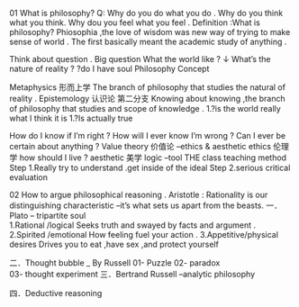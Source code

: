01 What is philosophy?
Q:
Why do you do what you do .
Why do you think what you think.
Why dou you feel what you feel .
Definition :What is philosophy?
Phiosophia ,the love of wisdom was new way of trying to make sense of world .
The first basically meant the academic study of anything .

Think about question .
Big question 
What the world like ?
↓
What’s the nature of reality ?
?do I have soul
Philosophy  Concept 
 
Metaphysics 形而上学
The branch of philosophy that studies the natural of reality .
Epistemology  认识论 第二分支
Knowing about knowing ,the branch of philosophy that studies and scope of knowledge .
1.?is the world really what I think it is 
1.?Is actually true 

How do I know if I’m right ?
How will I ever know I’m wrong ?
Can I ever be certain about anything ?
Value theory 价值论 –ethics & aesthetic 
ethics 伦理学	how should I live ?
aesthetic  美学
logic –tool 
THE class teaching method 
Step 1.Really try to understand .get inside of the ideal 
Step 2.serious critical evaluation 

02 How to argue philosophical reasoning .
Aristotle :
Rationality is our distinguishing characteristic –it’s what sets us apart from the beasts.
一．Plato – tripartite soul  
1.Rational /logical 
Seeks truth and swayed by facts and argument .
2.Spirited /emotional 
How feeling fuel your action .
3.Appetitive/physical  desires 
Drives you to eat ,have sex ,and protect yourself 

二．Thought  bubble _ By Russell
01-	Puzzle
02-	paradox  
03-	thought experiment 
三．Bertrand  Russell –analytic philosophy
 

 
 

 

四．Deductive reasoning  
